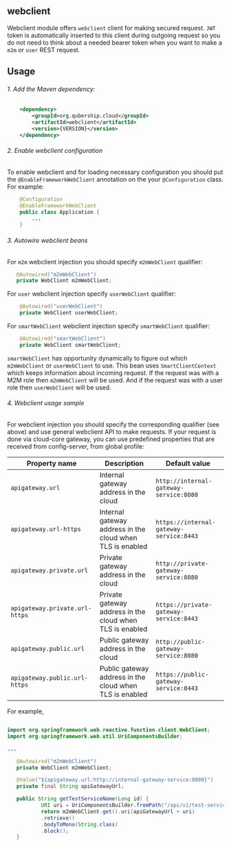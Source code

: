 webclient
---------

Webclient module offers `webclient` client for making secured request. `JWT` token is automatically inserted to this client during 
outgoing request so you do not need to think about a needed bearer token when you want to make a `m2m` or `user` REST request.


Usage
-----

###### 1. Add the Maven dependency:

```xml
    <dependency>
        <groupId>org.qubership.cloud</groupId>
        <artifactId>webclient</artifactId>
        <version>{VERSION}</version>
    </dependency>
```

###### 2. Enable webclient configuration

To enable webclient and for loading necessary configuration you should put the `@EnableFrameworkWebClient` annotation on the your `@Configuration` class.  
For example:
```java
    @Configuration
    @EnableFrameworkWebClient
    public class Application {
        ...
    }
```

###### 3. Autowire webclient beans

For `m2m` webclient injection you should specify `m2mWebClient` qualifier:

 ```java
    @Autowired("m2mWebClient")
    private WebClient m2mWebClient;
```

For `user` webclient injection specify `userWebClient` qualifier:

```java
    @Autowired("userWebClient")
    private WebClient userWebClient;
```

For `smartWebClient` webclient injection specify `smartWebClient` qualifier:

```java
    @Autowired("smartWebClient")
    private WebClient smartWebClient;
```

`smartWebClient` has opportunity dynamically to figure out which `m2mWebClient` or `userWebClient` to use. 
This bean uses `SmartClientContext` which keeps information about incoming request. If the request was with a M2M role 
then `m2mWebClient` will be used. And if the request was with a user role then `userWebClient` will be used.

###### 4. Webclient usage sample

For webclient injection you should specify the corresponding qualifier (see above) and use general webclient API to make requests.
If your request is done via cloud-core gateway, you can use predefined properties that are received from config-server, from global profile:


| Property name                                     | Description | Default value |
| -------------------------------------------------- | ----------- | --------------- |
| `apigateway.url` | Internal gateway address in the cloud  | `http://internal-gateway-service:8080` |
| `apigateway.url-https` | Internal gateway address in the cloud when TLS is enabled  | `https://internal-gateway-service:8443` |
| `apigateway.private.url` | Private gateway address in the cloud  | `http://private-gateway-service:8080` |
| `apigateway.private.url-https` | Private gateway address in the cloud when TLS is enabled  | `https://private-gateway-service:8443` |
| `apigateway.public.url` | Public gateway address in the cloud  | `http://public-gateway-service:8080` |
| `apigateway.public.url-https` | Public gateway address in the cloud when TLS is enabled  | `https://public-gateway-service:8443` |


For example,

 ```java

import org.springframework.web.reactive.function.client.WebClient;
import org.springframework.web.util.UriComponentsBuilder;

...

    @Autowired("m2mWebClient")
    private WebClient m2mWebClient;

    @Value("${apigateway.url:http://internal-gateway-service:8080}")
    private final String apiGatewayUrl;

    public String getTestServiceName(Long id) {
            URI uri = UriComponentsBuilder.fromPath("/api/v1/test-service/name/{id}").build(id);
            return m2mWebClient.get().uri(apiGatewayUrl + uri)
            .retrieve()
            .bodyToMono(String.class)
            .block();
    }
```
